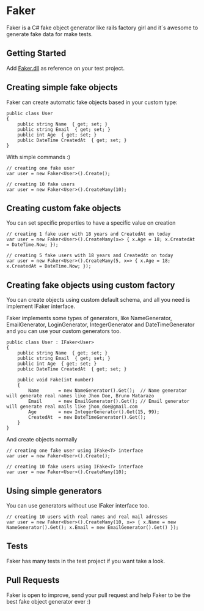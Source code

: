 # Faker
Faker is a C# fake object generator like rails factory girl and it´s awesome to generate fake data for make tests.

## Getting Started

Add [Faker.dll](https://github.com/diogolmenezes/Faker/blob/master/Binary) as reference on your test project.

## Creating simple fake objects
Faker can create automatic fake objects based in your custom type:

```
public class User
{
    public string Name  { get; set; }
    public string Email  { get; set; }
    public int Age  { get; set; }
    public DateTime CreatedAt  { get; set; }
}
```

With simple commands :)

```
// creating one fake user
var user = new Faker<User>().Create();

// creating 10 fake users
var user = new Faker<User>().CreateMany(10);
```
## Creating custom fake objects
You can set specific properties to have a specific value on creation
```
// creating 1 fake user with 18 years and CreatedAt on today
var user = new Faker<User>().CreateMany(x=> { x.Age = 18; x.CreatedAt = DateTime.Now; });

// creating 5 fake users with 18 years and CreatedAt on today
var user = new Faker<User>().CreateMany(5, x=> { x.Age = 18; x.CreatedAt = DateTime.Now; });
```

## Creating fake objects using custom factory
You can create objects using custom default schema, and all you need is implement IFaker<T> interface.

Faker implements some types of generators, like NameGenerator, EmailGenerator, LoginGenerator, IntegerGenerator and DateTimeGenerator and you can use your custom generators too.

```
public class User : IFaker<User>
{
    public string Name  { get; set; }
    public string Email  { get; set; }
    public int Age  { get; set; }
    public DateTime CreatedAt  { get; set; }

    public void Fake(int number)
    {
        Name       = new NameGenerator().Get();  // Name generator will generate real names like Jhon Doe, Bruno Matarazo
        Email      = new EmailGenerator().Get(); // Email generator will generate real mails like jhon_doe@gmail.com
        Age        = new IntegerGenerator().Get(15, 99);
        CreatedAt  = new DateTimeGenerator().Get();
    }
}
```
And create objects normally

```
// creating one fake user using IFake<T> interface
var user = new Faker<User>().Create();

// creating 10 fake users using IFake<T> interface
var user = new Faker<User>().CreateMany(10);
```

## Using simple generators

You can use generators without use IFaker<T> interface too.

```
// creating 10 users with real names and real mail adresses
var user = new Faker<User>().CreateMany(10, x=> { x.Name = new NameGenerator().Get(); x.Email = new EmailGenerator().Get() });
```

## Tests

Faker has many tests in the test project if you want take a look.

## Pull Requests

Faker is open to improve, send your pull request and help Faker to be the best fake object generator ever :)